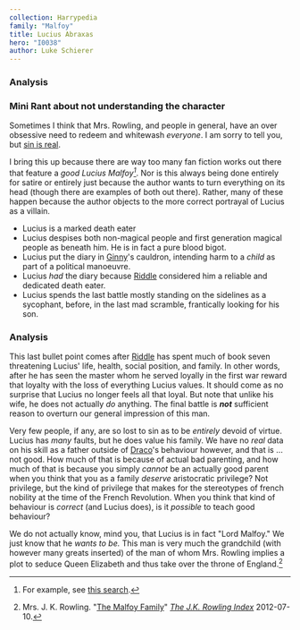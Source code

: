 ```yaml
---
collection: Harrypedia
family: "Malfoy"
title: Lucius Abraxas
hero: "I0038"
author: Luke Schierer
---
```



### Analysis

### Mini Rant about not understanding the character 

Sometimes I think that Mrs. Rowling, and people in general, have an over
obsessive need to redeem and whitewash *everyone*.  I am sorry to tell you, but
[sin is real][].  

I bring this up because there are way too many fan fiction works out there that
feature a *good Lucius Malfoy[^glm]*.  Nor is this always being done entirely
for satire or entirely just because the author wants to turn everything on its
head (though there are examples of both out there).  Rather, many of these
happen because the author objects to the more correct portrayal of Lucius as a
villain.

[^glm]: For example, see [this search][ao3glm].

[ao3glm]: https://archiveofourown.org/works?commit=Sort+and+Filter&work_search%5Bsort_column%5D=revised_at&work_search%5Bother_tag_names%5D=Good+Lucius+Malfoy&exclude_work_search%5Bcategory_ids%5D%5B%5D=23&work_search%5Bexcluded_tag_names%5D=&work_search%5Bcrossover%5D=&work_search%5Bcomplete%5D=&work_search%5Bwords_from%5D=&work_search%5Bwords_to%5D=&work_search%5Bdate_from%5D=&work_search%5Bdate_to%5D=&work_search%5Bquery%5D=&work_search%5Blanguage_id%5D=&tag_id=Harry+Potter+-+J*d*+K*d*+Rowling

[sin is real]: https://www.thecatholicthing.org/2015/10/16/the-reality-of-sin/


* Lucius is a marked death eater
* Lucius despises both non-magical people and first generation magical people as beneath him.  He is in fact a pure blood bigot.
* Lucius put the diary in [Ginny][]'s cauldron, intending harm to a *child* as part of a political manoeuvre. 
* Lucius *had* the diary because [Riddle][] considered him a reliable and dedicated death eater. 
* Lucius spends the last battle mostly standing on the sidelines as a sycophant, before, in the last mad scramble, frantically looking for his son. 

### Analysis

This last bullet point comes after [Riddle] has spent much of book seven
threatening Lucius' life, health, social position, and family.  In other words,
after he has seen the master whom he served loyally in the first war reward
that loyalty with the loss of everything Lucius values.  It should come as no
surprise that Lucius no longer feels all that loyal.  But note that unlike his
wife, he does not actually *do* anything.  The final battle is _**not**_
sufficient reason to overturn our general impression of this man.

Very few people, if any, are so lost to sin as to be *entirely* devoid of
virtue.  Lucius has *many* faults, but he does value his family.  We have no
*real* data on his skill as a father outside of [Draco][]'s behaviour however,
and that is … not good.  How much of that is because of actual bad parenting,
and how much of that is because you simply *cannot* be an actually good parent
when you think that you as a family *deserve* aristocratic privilege?  Not
privilege, but the kind of privilege that makes for the stereotypes of french
nobility at the time of the French Revolution.  When you think that kind of
behaviour is *correct* (and Lucius does), is it *possible* to teach good
behaviour?

We do not actually know, mind you, that Lucius is in fact "Lord Malfoy."  We
just know that he *wants to be.*  This man is very much the grandchild (with
however many greats inserted) of the man of whom Mrs. Rowling implies a plot to
seduce Queen Elizabeth and thus take over the throne of England.[^230104-1]  

[^230104-1]: Mrs. J. K. Rowling. "[The Malfoy Family][]"
    _[The J.K. Rowling Index][]_ 2012-07-10.

[The J.K. Rowling Index]: https://www.rowlingindex.org/

[The Malfoy Family]: https://www.rowlingindex.org/work/pmmf/

[Ginny]: <../../weasley/ginevra_molly>

[Riddle]: <../../riddle/tom_marvolo>

[Draco]: <../draco_lucius>

